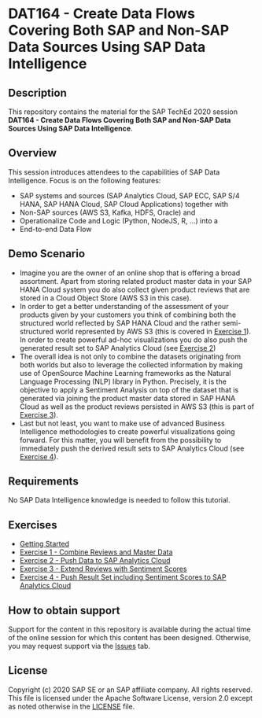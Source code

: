 # DAT164 - Create Data Flows Covering Both SAP and Non-SAP Data Sources Using SAP Data Intelligence

## Description

This repository contains the material for the SAP TechEd 2020 session <b>DAT164 - Create Data Flows Covering Both SAP and Non-SAP Data Sources Using SAP Data Intelligence</b>.

## Overview

This session introduces attendees to the capabilities of SAP Data Intelligence.
Focus is on the following features:

* SAP systems and sources (SAP Analytics Cloud, SAP ECC, SAP S/4 HANA, SAP HANA Cloud, SAP Cloud Applications) together with
* Non-SAP sources (AWS S3, Kafka, HDFS, Oracle) and
* Operationalize Code and Logic (Python, NodeJS, R, …) into a
* End-to-end Data Flow

## Demo Scenario

* Imagine you are the owner of an online shop that is offering a broad assortment. Apart from storing related product master data in your SAP HANA Cloud system you do also collect given product reviews that are stored in a Cloud Object Store (AWS S3 in this case). 
* In order to get a better understanding of the assessment of your products given by your customers you think of combining both the structured world reflected by SAP HANA Cloud and the rather semi-structured world represented by AWS S3 (this is covered in [Exercise 1](exercises/ex1/)). In order to create powerful ad-hoc visualizations you do also push the generated result set to SAP Analytics Cloud (see [Exercise 2](exercises/ex2/))
* The overall idea is not only to combine the datasets originating from both worlds but also to leverage the collected information by making use of OpenSource Machine Learning frameworks as the Natural Language Processing (NLP) library in Python. Precisely, it is the objective to apply a Sentiment Analysis on top of the dataset that is generated via joining the product master data stored in SAP HANA Cloud as well as the product reviews persisted in AWS S3 (this is part of [Exercise 3](exercises/ex3/)).
* Last but not least, you want to make use of advanced Business Intelligence methodologies to create powerful visualizations going forward. For this matter, you will benefit from the possibility to immediately push the derived result sets to SAP Analytics Cloud (see [Exercise 4](exercises/ex4/)).

## Requirements

No SAP Data Intelligence knowledge is needed to follow this tutorial.

## Exercises

- [Getting Started](exercises/ex0/)
- [Exercise 1 - Combine Reviews and Master Data](exercises/ex1/)
- [Exercise 2 - Push Data to SAP Analytics Cloud](exercises/ex2/)
- [Exercise 3 - Extend Reviews with Sentiment Scores](exercises/ex3/)
- [Exercise 4 - Push Result Set including Sentiment Scores to SAP Analytics Cloud](exercises/ex4/)

## How to obtain support

Support for the content in this repository is available during the actual time of the online session for which this content has been designed. Otherwise, you may request support via the [Issues](../../issues) tab.

## License
Copyright (c) 2020 SAP SE or an SAP affiliate company. All rights reserved. This file is licensed under the Apache Software License, version 2.0 except as noted otherwise in the [LICENSE](LICENSES/Apache-2.0.txt) file.
